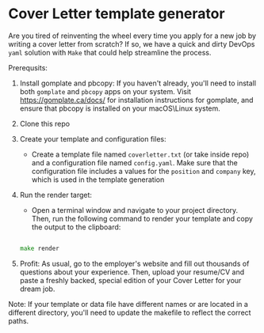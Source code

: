 # Cover Letter template generator

Are you tired of reinventing the wheel every time you apply for a new job by writing a cover letter from scratch? If so, we have a quick and dirty DevOps `yaml` solution with `Make` that could help streamline the process.

Prerequsits:

1. Install gomplate and pbcopy:
    If you haven't already, you'll need to install both `gomplate` and `pbcopy` apps on your system. Visit https://gomplate.ca/docs/ for installation instructions for gomplate, and ensure that pbcopy is installed on your macOS\Linux system.
1. Clone this repo
1. Create your template and configuration files:
    * Create a template file named `coverletter.txt` (or take inside repo) and a configuration file named `config.yaml`. Make sure that the configuration file includes a values for the `position` and `company` key, which is used in the template generation  
1. Run the render target:
    * Open a terminal window and navigate to your project directory. Then, run the following command to render your template and copy the output to the clipboard:

    ```go
    
    make render
    ```

1. Profit:
    As usual, go to the employer's website and fill out thousands of questions about your experience. Then, upload your resume/CV and paste a freshly backed, special edition of your Cover Letter for your dream job.

Note: If your template or data file have different names or are located in a different directory, you'll need to update the makefile to reflect the correct paths.
